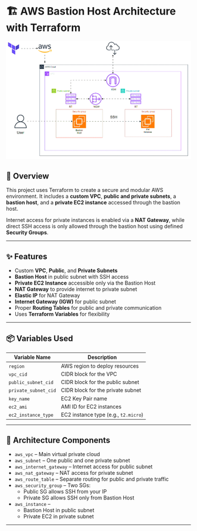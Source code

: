 # 🏗️ AWS Bastion Host Architecture with Terraform

![Architecture Diagram](./aws-bastion-host.gif)

## 📘 Overview

This project uses Terraform to create a secure and modular AWS environment. It includes a **custom VPC**, **public and private subnets**, a **bastion host**, and a **private EC2 instance** accessed through the bastion host.

Internet access for private instances is enabled via a **NAT Gateway**, while direct SSH access is only allowed through the bastion host using defined **Security Groups**.

---

## ✨ Features

- Custom **VPC**, **Public**, and **Private Subnets**
- **Bastion Host** in public subnet with SSH access
- **Private EC2 Instance** accessible only via the Bastion Host
- **NAT Gateway** to provide internet to private subnet
- **Elastic IP** for NAT Gateway
- **Internet Gateway (IGW)** for public subnet
- Proper **Routing Tables** for public and private communication
- Uses **Terraform Variables** for flexibility

---

## 📦 Variables Used

| Variable Name           | Description                                 |
|-------------------------|---------------------------------------------|
| `region`                | AWS region to deploy resources              |
| `vpc_cid`               | CIDR block for the VPC                      |
| `public_subnet_cid`     | CIDR block for the public subnet            |
| `private_subnet_cid`    | CIDR block for the private subnet           |
| `key_name`              | EC2 Key Pair name                           |
| `ec2_ami`               | AMI ID for EC2 instances                    |
| `ec2_instance_type`     | EC2 instance type (e.g., `t2.micro`)        |

---

## 🧱 Architecture Components

- `aws_vpc` – Main virtual private cloud
- `aws_subnet` – One public and one private subnet
- `aws_internet_gateway` – Internet access for public subnet
- `aws_nat_gateway` – NAT access for private subnet
- `aws_route_table` – Separate routing for public and private traffic
- `aws_security_group` – Two SGs:
  - Public SG allows SSH from your IP
  - Private SG allows SSH only from Bastion Host
- `aws_instance` – 
  - Bastion Host in public subnet
  - Private EC2 in private subnet

---
